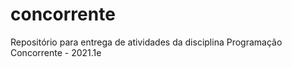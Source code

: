 # concorrente
Repositório para entrega de atividades da disciplina Programação Concorrente - 2021.1e
